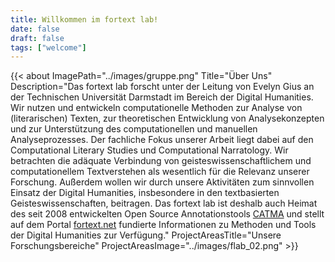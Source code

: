 ```yaml
---
title: Willkommen im fortext lab!
date: false
draft: false
tags: ["welcome"]
---
```



{{< about
    ImagePath="../images/gruppe.png"
    Title="Über Uns"
    Description="Das fortext lab forscht unter der Leitung von Evelyn Gius an der Technischen Universität Darmstadt im Bereich der Digital Humanities. Wir nutzen und entwickeln computationelle Methoden zur Analyse von (literarischen) Texten, zur theoretischen Entwicklung von Analysekonzepten und zur Unterstützung des computationellen und manuellen Analyseprozesses. Der fachliche Fokus unserer Arbeit liegt dabei auf den Computational Literary Studies und Computational Narratology. Wir betrachten die adäquate Verbindung von geisteswissenschaftlichem und computationellem Textverstehen als wesentlich für die Relevanz unserer Forschung. Außerdem wollen wir durch unsere Aktivitäten zum sinnvollen Einsatz der Digital Humanities, insbesondere in den textbasierten Geisteswissenschaften, beitragen. Das fortext lab ist deshalb auch Heimat des seit 2008 entwickelten Open Source Annotationstools [CATMA](https://catma.de) und stellt auf dem Portal [fortext.net](https://fortext.net) fundierte Informationen zu Methoden und Tools der Digital Humanities zur Verfügung."
    ProjectAreasTitle="Unsere Forschungsbereiche"
    ProjectAreasImage="../images/flab_02.png" >}}

